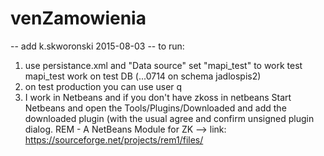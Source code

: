 # venZamowienia
-- add k.skworonski 2015-08-03
-- to run:
1. use persistance.xml and "Data source" set "mapi_test" to work test
   mapi_test work on test DB (...0714 on schema jadlospis2)
2. on test production you can use user q
3. I work in Netbeans and if you don't have zkoss in netbeans 
Start Netbeans and open the Tools/Plugins/Downloaded and add the downloaded plugin (with the usual agree and confirm unsigned plugin dialog.
REM - A NetBeans Module for ZK --> link: https://sourceforge.net/projects/rem1/files/